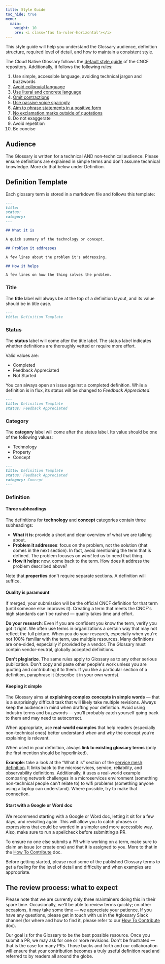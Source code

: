 ```yaml
---
title: Style Guide
toc_hide: true
menu:
  main:
    weight: 10
    pre: <i class='fas fa-ruler-horizontal'></i>
---
```


This style guide will help you understand the Glossary audience, definition structure, required level of detail, and how to maintain a consistent style.

The Cloud Native Glossary follows the [default style guide](https://github.com/cncf/foundation/blob/master/style-guide.md) of the CNCF repository. Additionally, it follows the following rules:

1. Use simple, accessible language, avoiding technical jargon and buzzwords
2. [Avoid colloquial language](https://en.wikipedia.org/wiki/Colloquialism)
3. [Use literal and concrete language](http://guidetogrammar.org/grammar/composition/abstract.htm)
4. [Omit contractions](https://en.wikipedia.org/wiki/Contraction_(grammar))
5. [Use passive voice sparingly](https://www.ef.com/ca/english-resources/english-grammar/passive-voice/)
6. [Aim to phrase statements in a positive form](https://examples.yourdictionary.com/positive-sentence-examples.html) 
7. [No exclamation marks outside of quotations](https://www.grammarly.com/blog/exclamation-mark/)
8. Do not exaggerate
9. Avoid repetition
10. Be concise

## Audience

The Glossary is written for a technical AND non-technical audience. Please ensure definitions are explained in simple terms and don’t assume technical knowledge. More do that below under Definition.

## Definition Template

Each glossary term is stored in a markdown file and follows this template:

```md
---
title: 
status: 
category: 
---

## What it is

A quick summary of the technology or concept.

## Problem it addresses 

A few lines about the problem it's addressing.

## How it helps

A few lines on how the thing solves the problem.
```

### Title

The **title** label will always be at the top of a definition layout, and its value should be in title case. 

```md
---
title: Definition Template
```

### Status

The **status** label will come after the title label. The status label indicates whether definitions are thoroughly vetted or require more effort.

Valid values are: 

- Completed
- Feedback Appreciated 
- Not Started

You can always open an issue against a completed definition. While a definition is in flux, its status will be changed to *Feedback Appreciated*.

```md
---
title: Definition Template
status: Feedback Appreciated
```

### Category

The **category** label will come after the status label. Its value should be one of the following values:

- Technology
- Property
- Concept

```md
---
title: Definition Template
status: Feedback Appreciated
category: Concept
---
```

### Definition

#### Three subheadings

The definitions for **technology** and **concept** categories contain three subheadings: 

- **What it is**: provide a short and clear overview of what we are talking about.
- **Problem it addresses**: focus on the problem, not the solution (that comes in the next section). In fact, avoid mentioning the term that is defined. The problem focuses on *what* led us to need that thing. 
- **How it helps**: now, come back to the term. How does it address the problem described above?

Note that **properties** don't require separate sections. A definition will suffice. 

#### Quality is paramount

If merged, your submission will be the official CNCF definition for that term (until someone else improves it). Creating a term that meets the CNCF's high standards can't be rushed — quality takes time and effort.

**Do your research**: Even if you are confident you know the term, verify you got it right. We often use terms in organizations a certain way that may not reflect the full picture. When you do your research, especially when you're not 100% familiar with the term, use multiple resources. Many definitions are one-sided, especially if provided by a vendor. The Glossary must contain vendor-neutral, globally accepted definitions.

**Don't plagiarize**. The same rules apply to Glossary as to any other serious publication. Don't copy and paste other people's work unless you are quoting and contributing it to them. If you like a particular section of a definition, paraphrase it (describe it in your own words).

#### Keeping it simple

The Glossary aims at **explaining complex concepts in simple words** — that is a surprisingly difficult task that will likely take multiple revisions. Always keep the audience in mind when drafting your definition. Avoid using industry terms and buzzwords — you'll probably catch yourself going back to them and may need to autocorrect. 

When appropriate, use **real-world examples** that help readers (especially non-technical ones) better understand *when* and *why* the concept you’re explaining is relevant. 

When used in your definition, always **link to existing glossary terms** (only the first mention should be hyperlinked).

**Example**: take a look at the “What it is” section of the [service mesh definition](https://glossary.cncf.io/service_mesh/). It links back to the microservices, service, reliability, and observability definitions. Additionally, it uses a real-world example comparing network challenges in a microservices environment (something non-technical people can't relate to) to wifi problems (something anyone using a laptop can understand). Where possible, try to make that connection. 

#### Start with a Google or Word doc

We recommend starting with a Google or Word doc, letting it sit for a few days, and revisiting again. This will allow you to catch phrases or expressions that could be worded in a simpler and more accessible way. Also, make sure to run a spellcheck before submitting a PR.

To ensure no one else submits a PR while working on a term, make sure to claim an issue (or create one) and that it is assigned to you.  More to that in the [How To Contribute](https://glossary.cncf.io/contribute/) doc.

Before getting started, please read some of the published Glossary terms to get a feeling for the level of detail and difficulty and when examples are appropriate.


## The review process: what to expect

Please note that we are currently only three maintainers doing this in their spare time. Occasionally, we'll be able to review terms quickly; on other occasions, it may take some time — we appreciate your patience. If you have any questions, please get in touch with us in the #glossary Slack channel (for where and how to find it, please refer to our [How To Contribute](https://glossary.cncf.io/contribute/) doc).

Our goal is for the Glossary to be the best possible resource. Once you submit a PR, we may ask for one or more revisions. Don't be frustrated — that is the case for many PRs. Those backs and forth and our collaboration will ensure that your contribution becomes a truly useful definition read and referred to by readers all around the globe.
